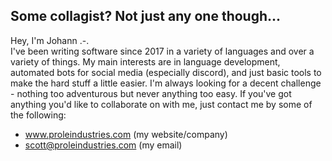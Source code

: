 ## Some collagist? Not just any one though...

Hey, I'm Johann .-.<br>
I've been writing software since 2017 in a variety of languages and over a variety of things. My main interests are in language development, automated bots for social media (especially discord), and just basic tools to make the hard stuff a little easier.
I'm always looking for a decent challenge - nothing too adventurous but never anything too easy. If you've got anything you'd like to collaborate on with me, just contact me by some of the following:

 - www.proleindustries.com (my website/company)
 - scott@proleindustries.com (my email)
